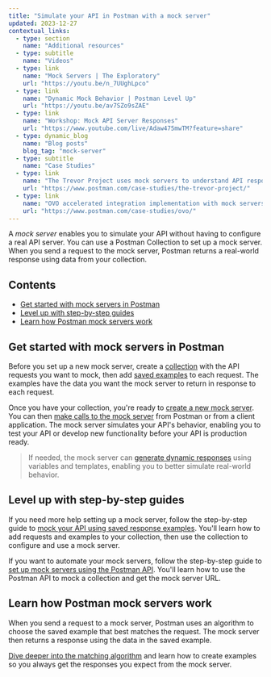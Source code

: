```yaml
---
title: "Simulate your API in Postman with a mock server"
updated: 2023-12-27
contextual_links:
  - type: section
    name: "Additional resources"
  - type: subtitle
    name: "Videos"
  - type: link
    name: "Mock Servers | The Exploratory"
    url: "https://youtu.be/n_7UUghLpco"
  - type: link
    name: "Dynamic Mock Behavior | Postman Level Up"
    url: "https://youtu.be/av7SZo9sZAE"
  - type: link
    name: "Workshop: Mock API Server Responses"
    url: "https://www.youtube.com/live/Adaw475mwTM?feature=share"
  - type: dynamic_blog
    name: "Blog posts"
    blog_tag: "mock-server"
  - type: subtitle
    name: "Case Studies"
  - type: link
    name: "The Trevor Project uses mock servers to understand API responses early"
    url: "https://www.postman.com/case-studies/the-trevor-project/"
  - type: link
    name: "OVO accelerated integration implementation with mock servers"
    url: "https://www.postman.com/case-studies/ovo/"
---
```


A _mock server_ enables you to simulate your API without having to configure a real API server. You can use a Postman Collection to set up a mock server. When you send a request to the mock server, Postman returns a real-world response using data from your collection.

## Contents

* [Get started with mock servers in Postman](#get-started-with-mock-servers-in-postman)
* [Level up with step-by-step guides](#level-up-with-step-by-step-guides)
* [Learn how Postman mock servers work](#learn-how-postman-mock-servers-work)

## Get started with mock servers in Postman

Before you set up a new mock server, create a [collection](/docs/sending-requests/create-requests/intro-to-collections/) with the API requests you want to mock, then add [saved examples](/docs/sending-requests/response-data/examples/) to each request. The examples have the data you want the mock server to return in response to each request.

Once you have your collection, you're ready to [create a new mock server](/docs/designing-and-developing-your-api/mocking-data/setting-up-mock/). You can then [make calls to the mock server](/docs/designing-and-developing-your-api/mocking-data/setting-up-mock/#making-requests-to-mock-servers) from Postman or from a client application. The mock server simulates your API's behavior, enabling you to test your API or develop new functionality before your API is production ready.

> If needed, the mock server can [generate dynamic responses](/docs/designing-and-developing-your-api/mocking-data/creating-dynamic-responses/) using variables and templates, enabling you to better simulate real-world behavior.

## Level up with step-by-step guides

If you need more help setting up a mock server, follow the step-by-step guide to [mock your API using saved response examples](/docs/designing-and-developing-your-api/mocking-data/mocking-with-examples/). You'll learn how to add requests and examples to your collection, then use the collection to configure and use a mock server.

If you want to automate your mock servers, follow the step-by-step guide to [set up mock servers using the Postman API](/docs/designing-and-developing-your-api/mocking-data/mock-with-api/). You'll learn how to use the Postman API to mock a collection and get the mock server URL.

## Learn how Postman mock servers work

When you send a request to a mock server, Postman uses an algorithm to choose the saved example that best matches the request. The mock server then returns a response using the data in the saved example.

[Dive deeper into the matching algorithm](/docs/designing-and-developing-your-api/mocking-data/matching-algorithm/) and learn how to create examples so you always get the responses you expect from the mock server.
